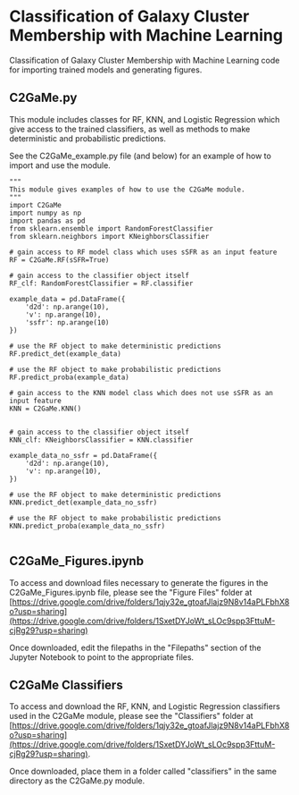 # Classification of Galaxy Cluster Membership with Machine Learning
Classification of Galaxy Cluster Membership with Machine Learning code for importing trained models and generating figures.

## C2GaMe.py
This module includes classes for RF, KNN, and Logistic Regression which give access to the trained classifiers, as well as methods to make deterministic and probabilistic predictions.

See the C2GaMe_example.py file (and below) for an example of how to import and use the module.

```
"""
This module gives examples of how to use the C2GaMe module.
"""
import C2GaMe
import numpy as np
import pandas as pd
from sklearn.ensemble import RandomForestClassifier
from sklearn.neighbors import KNeighborsClassifier

# gain access to RF model class which uses sSFR as an input feature
RF = C2GaMe.RF(sSFR=True)

# gain access to the classifier object itself
RF_clf: RandomForestClassifier = RF.classifier

example_data = pd.DataFrame({
    'd2d': np.arange(10),
    'v': np.arange(10),
    'ssfr': np.arange(10)
})

# use the RF object to make deterministic predictions
RF.predict_det(example_data)

# use the RF object to make probabilistic predictions
RF.predict_proba(example_data)

# gain access to the KNN model class which does not use sSFR as an input feature
KNN = C2GaMe.KNN()


# gain access to the classifier object itself
KNN_clf: KNeighborsClassifier = KNN.classifier

example_data_no_ssfr = pd.DataFrame({
    'd2d': np.arange(10),
    'v': np.arange(10),
})

# use the RF object to make deterministic predictions
KNN.predict_det(example_data_no_ssfr)

# use the RF object to make probabilistic predictions
KNN.predict_proba(example_data_no_ssfr)


```

## C2GaMe_Figures.ipynb

To access and download files necessary to generate the figures in the C2GaMe_Figures.ipynb file, please see the "Figure Files" folder at [https://drive.google.com/drive/folders/1qjy32e_gtoafJlajz9N8v14aPLFbhX8o?usp=sharing](https://drive.google.com/drive/folders/1SxetDYJoWt_sLOc9spp3FttuM-cjRg29?usp=sharing)

Once downloaded, edit the filepaths in the "Filepaths" section of the Jupyter Notebook to point to the appropriate files.

## C2GaMe Classifiers

To access and download the RF, KNN, and Logistic Regression classifiers used in the C2GaMe module, please see the "Classifiers" folder at [https://drive.google.com/drive/folders/1qjy32e_gtoafJlajz9N8v14aPLFbhX8o?usp=sharing](https://drive.google.com/drive/folders/1SxetDYJoWt_sLOc9spp3FttuM-cjRg29?usp=sharing).

Once downloaded, place them in a folder called "classifiers" in the same directory as the C2GaMe.py module.
